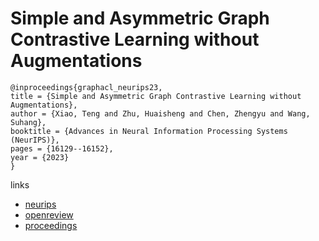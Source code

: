 # Simple and Asymmetric Graph Contrastive Learning without Augmentations

```
@inproceedings{graphacl_neurips23,
title = {Simple and Asymmetric Graph Contrastive Learning without Augmentations},
author = {Xiao, Teng and Zhu, Huaisheng and Chen, Zhengyu and Wang, Suhang},
booktitle = {Advances in Neural Information Processing Systems (NeurIPS)},
pages = {16129--16152},
year = {2023}
}
```

links
- [neurips](https://nips.cc/Conferences/2023/Schedule?showEvent=71513)
- [openreview](https://openreview.net/forum?id=UK8mA3DRnb)
- [proceedings](https://papers.nips.cc//paper_files/paper/2023/hash/3430bcc30cdaabd0bf6c5d0c31bda67c-Abstract-Conference.html)
